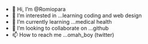 - 👋 Hi, I’m @Romiopara
- 👀 I’m interested in ...learning coding and web design
- 🌱 I’m currently learning ...medical health
- 💞️ I’m looking to collaborate on ...github
- 📫 How to reach me ...omah_boy (twitter)

<!---
Romiopara/Romiopara is a ✨ special ✨ repository because its `README.md` (this file) appears on your GitHub profile.
You can click the Preview link to take a look at your changes.
--->
